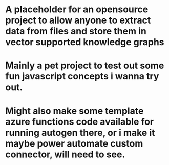 # A placeholder for an opensource project to allow anyone to extract data from files and store them in vector supported knowledge graphs

# Mainly a pet project to test out some fun javascript concepts i wanna try out. 

# Might also make some template azure functions code available for running autogen there, or i make it maybe power automate custom connector, will need to see. 
